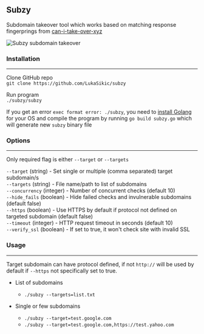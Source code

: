 ## Subzy
Subdomain takeover tool which works based on matching response fingerprings from [can-i-take-over-xyz](https://github.com/EdOverflow/can-i-take-over-xyz/blob/master/README.md) 

![Subzy subdomain takeover](https://i.imgur.com/QvZNFdF.png "Subzy subdomain takeover")

### Installation
___
Clone GitHub repo   
```git clone https://github.com/LukaSikic/subzy```  

Run program  
```./subzy/subzy```

If you get an error `exec format error: ./subzy`, you need to [install Golang](https://golang.org/doc/install) for your OS and compile the program by running `go build subzy.go` which will generate new `subzy` binary file

### Options
___
Only required flag is either `--target` or `--targets`  

`--target` (string) - Set single or multiple (comma separated) target subdomain/s  
`--targets` (string) - File name/path to list of subdomains    
`--concurrency` (integer) - Number of concurrent checks (default 10)    
`--hide_fails` (boolean) - Hide failed checks and invulnerable subdomains (default false)    
`--https` (boolean) - Use HTTPS by default if protocol not defined on targeted subdomain (default false)  
`--timeout` (integer) - HTTP request timeout in seconds (default 10)  
`--verify_ssl` (boolean) - If set to true, it won't check site with invalid SSL

### Usage
___
Target subdomain can have protocol defined, if not `http://` will be used by default if `--https` not specifically set to true.

-  List of subdomains
   - ````./subzy --targets=list.txt````

- Single or few subdomains 
  - ```./subzy --target=test.google.com```
  - ```./subzy --target=test.google.com,https://test.yahoo.com```
